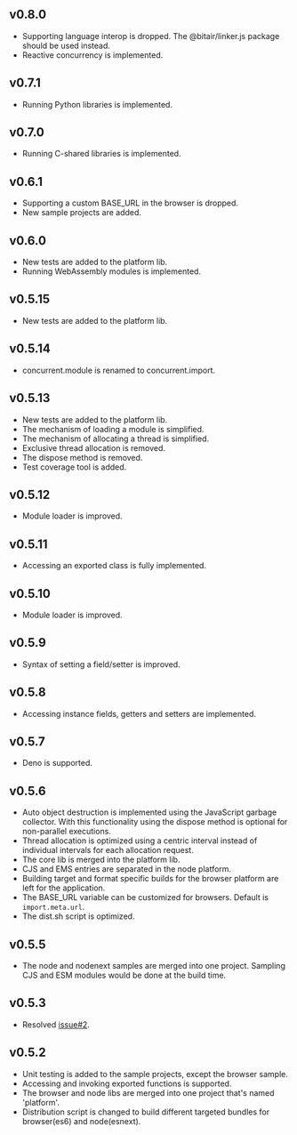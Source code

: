 ## v0.8.0

- Supporting language interop is dropped. The @bitair/linker.js package should be used instead.
- Reactive concurrency is implemented.

## v0.7.1

- Running Python libraries is implemented.

## v0.7.0

- Running C-shared libraries is implemented.

## v0.6.1

- Supporting a custom BASE_URL in the browser is dropped.
- New sample projects are added.

## v0.6.0

- New tests are added to the platform lib.
- Running WebAssembly modules is implemented.

## v0.5.15

- New tests are added to the platform lib.

## v0.5.14

- concurrent.module is renamed to concurrent.import.

## v0.5.13

- New tests are added to the platform lib.
- The mechanism of loading a module is simplified.
- The mechanism of allocating a thread is simplified.
- Exclusive thread allocation is removed.
- The dispose method is removed.
- Test coverage tool is added.

## v0.5.12

- Module loader is improved.

## v0.5.11

- Accessing an exported class is fully implemented.

## v0.5.10

- Module loader is improved.

## v0.5.9

- Syntax of setting a field/setter is improved.

## v0.5.8

- Accessing instance fields, getters and setters are implemented.

## v0.5.7

- Deno is supported.

## v0.5.6

- Auto object destruction is implemented using the JavaScript garbage collector. With this functionality using the dispose method is optional for non-parallel executions.
- Thread allocation is optimized using a centric interval instead of individual intervals for each allocation request.
- The core lib is merged into the platform lib.
- CJS and EMS entries are separated in the node platform.
- Building target and format specific builds for the browser platform are left for the application.
- The BASE_URL variable can be customized for browsers. Default is `import.meta.url`.
- The dist.sh script is optimized.

## v0.5.5

- The node and nodenext samples are merged into one project. Sampling CJS and ESM modules would be done at the build time.

## v0.5.3

- Resolved [issue#2](https://github.com/bitair-org/concurrent.js/issues/2).

## v0.5.2

- Unit testing is added to the sample projects, except the browser sample.
- Accessing and invoking exported functions is supported.
- The browser and node libs are merged into one project that's named 'platform'.
- Distribution script is changed to build different targeted bundles for browser(es6) and node(esnext).
